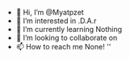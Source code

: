 - 👋 Hi, I’m @Myatpzet
- 👀 I’m interested in .D.A.r
- 🌱 I’m currently learning Nothing
- 💞️ I’m looking to collaborate on 
- 📫 How to reach me None!
''

<!---
Myatpzet/Myatpzet is a ✨ special ✨ repository because its `README.md` (this file) appears on your GitHub profile.
You can click the Preview link to take a look at your changes.
--->
